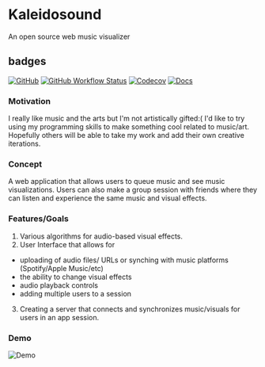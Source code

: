 # Kaleidosound
An open source web music visualizer

## badges
[![GitHub](https://img.shields.io/github/license/imanigosserand/kaleidosound)](https://github.com/imanigosserand/Kaleidosound/blob/master/LICENSE) [![GitHub Workflow Status](https://img.shields.io/github/workflow/status/imanigosserand/Kaleidosound/Node.js%20CI)](https://github.com/imanigosserand/Kaleidosound/actions) [![Codecov](https://img.shields.io/codecov/c/github/imanigosserand/Kaleidosound)](https://codecov.io/gh/imanigosserand/Kaleidosound) 
[![Docs](https://img.shields.io/readthedocs/kaleidosound.svg)](https://kaleidosound.readthedocs.io)<br>

### Motivation
I really like music and the arts but I'm not artistically gifted:( I'd like to try using my programming skills to make something cool related to music/art.
Hopefully others will be able to take my work and add their own creative iterations.

### Concept
A web application that allows users to queue music and see music visualizations. Users can also make a group session with friends where they can listen and experience the same music and visual effects.

### Features/Goals
1. Various algorithms for audio-based visual effects.
2. User Interface that allows for
- uploading of audio files/ URLs or synching with music platforms (Spotify/Apple Music/etc)
- the ability to change visual effects
- audio playback controls
- adding multiple users to a session
 3. Creating a server that connects and synchronizes music/visuals for users in an app session.

### Demo
![Demo](https://user-images.githubusercontent.com/13710053/99763137-b775c180-2abf-11eb-8399-03a6cc7a006c.gif)
